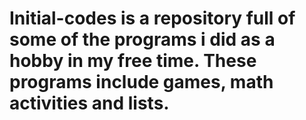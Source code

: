 # Initial-codes is a repository full of some of the programs i did as a hobby in my free time. These programs include games, math activities and lists.
